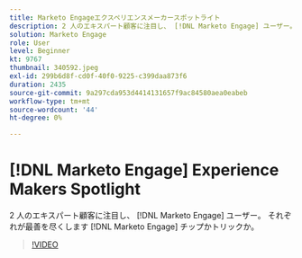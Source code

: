 ```yaml
---
title: Marketo Engageエクスペリエンスメーカースポットライト
description: 2 人のエキスパート顧客に注目し、 [!DNL Marketo Engage] ユーザー。 それぞれが最善を尽くします [!DNL Marketo Engage] チップかトリックか。
solution: Marketo Engage
role: User
level: Beginner
kt: 9767
thumbnail: 340592.jpeg
exl-id: 299b6d8f-cd0f-40f0-9225-c399daa873f6
duration: 2435
source-git-commit: 9a297cda953d4414131657f9ac84580aea0eabeb
workflow-type: tm+mt
source-wordcount: '44'
ht-degree: 0%

---
```


# [!DNL Marketo Engage] Experience Makers Spotlight

2 人のエキスパート顧客に注目し、 [!DNL Marketo Engage] ユーザー。 それぞれが最善を尽くします [!DNL Marketo Engage] チップかトリックか。

>[!VIDEO](https://video.tv.adobe.com/v/340592/?quality=12&learn=on)
